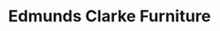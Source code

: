 ---
title: "Edmunds Clarke Furniture"
url: /bury-st-edmunds/edmunds-clarke-furniture/
shop: Möbel
---